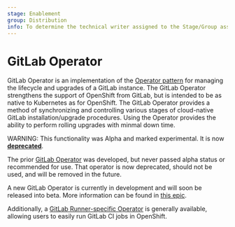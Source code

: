 ```yaml
---
stage: Enablement
group: Distribution
info: To determine the technical writer assigned to the Stage/Group associated with this page, see https://about.gitlab.com/handbook/engineering/ux/technical-writing/#designated-technical-writers
---
```


# GitLab Operator

GitLab Operator is an implementation of the [Operator pattern](https://www.openshift.com/blog)
for managing the lifecycle and upgrades of a GitLab instance. The GitLab Operator strengthens the support of OpenShift from GitLab, but is intended to be as native to Kubernetes as for OpenShift. The GitLab Operator provides a method of synchronizing and controlling various
stages of cloud-native GitLab installation/upgrade procedures. Using the Operator provides the ability to perform
rolling upgrades with minmal down time.

WARNING:
This functionality was Alpha and marked experimental. It is now [**deprecated**](https://gitlab.com/gitlab-org/charts/gitlab/-/issues/2210).

The prior [GitLab Operator](https://gitlab.com/gitlab-org/charts/components/gitlab-operator) was developed, but never passed alpha status or recommended for use. That operator is now deprecated, should not be used, and will be removed in the future.

A new GitLab Operator is currently in development and will soon be released into beta. More information can be found in [this epic](https://gitlab.com/groups/gitlab-org/-/epics/3444).

Additionally, a [GitLab Runner-specific Operator](https://gitlab.com/gitlab-org/charts/gitlab/-/blob/master/...) is generally available, allowing users to easily run GitLab CI jobs in OpenShift.
